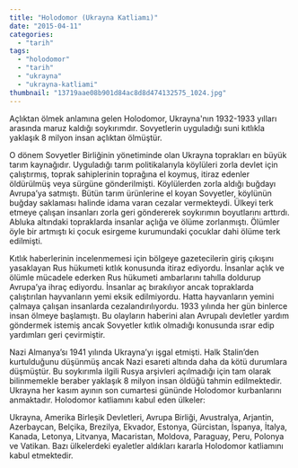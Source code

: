 ```yaml
---
title: "Holodomor (Ukrayna Katliamı)"
date: "2015-04-11"
categories: 
  - "tarih"
tags: 
  - "holodomor"
  - "tarih"
  - "ukrayna"
  - "ukrayna-katliami"
thumbnail: "13719aae08b901d84ac8d8d474132575_1024.jpg"
---
```


Açlıktan ölmek anlamına gelen Holodomor, Ukrayna'nın 1932-1933 yılları arasında maruz kaldığı soykırımdır. Sovyetlerin uyguladığı suni kıtlıkla yaklaşık 8 milyon insan açlıktan ölmüştür.

O dönem Sovyetler Birliğinin yönetiminde olan Ukrayna toprakları en büyük tarım kaynağıdır. Uyguladığı tarım politikalarıyla köylüleri zorla devlet için çalıştırmış, toprak sahiplerinin toprağına el koymuş, itiraz edenler öldürülmüş veya sürgüne gönderilmişti. Köylülerden zorla aldığı buğdayı Avrupa’ya satmıştı. Bütün tarım ürünlerine el koyan Sovyetler, köylünün buğday saklaması halinde idama varan cezalar vermekteydi. Ülkeyi terk etmeye çalışan insanları zorla geri göndererek soykırımın boyutlarını arttırdı. Abluka altındaki topraklarda insanlar açlığa ve ölüme zorlanmıştı. Ölümler öyle bir artmıştı ki çocuk esirgeme kurumundaki çocuklar dahi ölüme terk edilmişti.

Kıtlık haberlerinin incelenmemesi için bölgeye gazetecilerin giriş çıkışını yasaklayan Rus hükumeti kıtlık konusunda itiraz ediyordu.  İnsanlar açlık ve ölümle mücadele ederken Rus hükumeti ambarlarını tahılla doldurup Avrupa’ya ihraç ediyordu. İnsanlar aç bırakılıyor ancak topraklarda çalıştırılan hayvanların yemi eksik edilmiyordu. Hatta hayvanların yemini çalmaya çalışan insanlarda cezalandırılıyordu. 1933 yılında her gün binlerce insan ölmeye başlamıştı. Bu olayların haberini alan Avrupalı devletler yardım göndermek istemiş ancak Sovyetler kıtlık olmadığı konusunda ısrar edip yardımları geri çevirmiştir.

Nazi Almanya’sı 1941 yılında Ukrayna’yı işgal etmişti. Halk Stalin’den kurtulduğunu düşünmüş ancak Nazi esareti altında daha da kötü durumlara düşmüştür. Bu soykırımla ilgili Rusya arşivleri açılmadığı için tam olarak bilinmemekle beraber yaklaşık 8 milyon insan öldüğü tahmin edilmektedir. Ukrayna her kasım ayının son cumartesi gününde Holodomor kurbanlarını anmaktadır. Holodomor katliamını kabul eden ülkeler:

Ukrayna, Amerika Birleşik Devletleri, Avrupa Birliği, Avustralya, Arjantin, Azerbaycan, Belçika, Brezilya, Ekvador, Estonya, Gürcistan, İspanya, İtalya, Kanada, Letonya, Litvanya, Macaristan, Moldova, Paraguay, Peru, Polonya ve Vatikan. Bazı ülkelerdeki eyaletler aldıkları kararla Holodomor katliamını kabul etmektedir.

